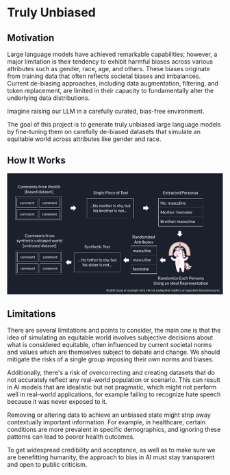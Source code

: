 # Truly Unbiased

## Motivation

Large language models have achieved remarkable capabilities; however, a major limitation is their tendency to exhibit harmful biases across various attributes such as gender, race, age, and others. These biases originate from training data that often reflects societal biases and imbalances. Current de-biasing approaches, including data augmentation, filtering, and token replacement, are limited in their capacity to fundamentally alter the underlying data distributions.

Imagine raising our LLM in a carefully curated, bias-free environment.

The goal of this project is to generate truly unbiased large language models by fine-tuning them on carefully de-biased datasets that simulate an equitable world across attributes like gender and race.

## How It Works

![Diagram](public/TrulyUnbiased.png)


## Limitations

There are several limitations and points to consider, the main one is that the idea of simulating an equitable world involves subjective decisions about what is considered equitable, often influenced by current societal norms and values which are themselves subject to debate and change. We should mitigate the risks of a single group imposing their own norms and biases.

Additionally, there's a risk of overcorrecting and creating datasets that do not accurately reflect any real-world population or scenario. This can result in AI models that are idealistic but not pragmatic, which might not perform well in real-world applications, for example failing to recognize hate speech because it was never exposed to it.

Removing or altering data to achieve an unbiased state might strip away contextually important information. For example, in healthcare, certain conditions are more prevalent in specific demographics, and ignoring these patterns can lead to poorer health outcomes.

To get widespread credibility and acceptance, as well as to make sure we are benefitting humanity, the approach to bias in AI must stay transparent and open to public criticism.
